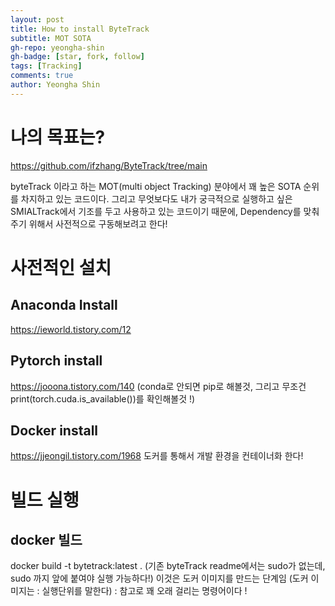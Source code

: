 ```yaml
---
layout: post
title: How to install ByteTrack
subtitle: MOT SOTA
gh-repo: yeongha-shin
gh-badge: [star, fork, follow]
tags: [Tracking]
comments: true
author: Yeongha Shin
---
```

# 나의 목표는?
https://github.com/ifzhang/ByteTrack/tree/main

byteTrack 이라고 하는 MOT(multi object Tracking) 분야에서 꽤 높은 SOTA 순위를 차지하고 있는 코드이다.
그리고 무엇보다도 내가 궁극적으로 실행하고 싶은 SMIALTrack에서 기조를 두고 사용하고 있는 코드이기 때문에,
Dependency를 맞춰주기 위해서 사전적으로 구동해보려고 한다!


# 사전적인 설치
## Anaconda Install
https://ieworld.tistory.com/12

## Pytorch install
https://jooona.tistory.com/140
(conda로 안되면 pip로 해볼것,
그리고 무조건 print(torch.cuda.is_available())를 확인해볼것 !)

## Docker install
https://jjeongil.tistory.com/1968
도커를 통해서 개발 환경을 컨테이너화 한다!

# 빌드 실행
## docker 빌드
docker build -t bytetrack:latest . (기존 byteTrack readme에서는 sudo가 없는데, sudo 까지 앞에 붙여야 실행 가능하다!)
이것은 도커 이미지를 만드는 단계임 (도커 이미지는 : 실행단위를 말한다) : 참고로 꽤 오래 걸리는 명령어이다 !






